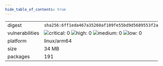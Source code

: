 ```yaml
---
hide_table_of_contents: true
---
```


<table>
<tr><td>digest</td><td><code>sha256:6ff1eda467a35260af109fe55bd9d5689553f2a2739b2afdbb6da7ff1cf0b4c6</code></td><tr><tr><td>vulnerabilities</td><td><img alt="critical: 0" src="https://img.shields.io/badge/critical-0-lightgrey"/> <img alt="high: 0" src="https://img.shields.io/badge/high-0-lightgrey"/> <img alt="medium: 0" src="https://img.shields.io/badge/medium-0-lightgrey"/> <img alt="low: 0" src="https://img.shields.io/badge/low-0-lightgrey"/> <!-- unspecified: 0 --></td></tr>
<tr><td>platform</td><td>linux/arm64</td></tr>
<tr><td>size</td><td>34 MB</td></tr>
<tr><td>packages</td><td>191</td></tr>
</table>
</details></table>
</details>

<table></table>


